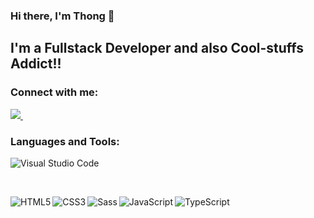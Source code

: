 ### Hi there, I'm Thong 👋
## I'm a Fullstack Developer and also Cool-stuffs Addict!! 

### Connect with me:
<p align='left'>
  <a href="https://www.linkedin.com/in/thong-phan-1a00581b4/">
    <img src="https://img.shields.io/badge/linkedin-%230077B5.svg?&style=for-the-badge&logo=linkedin&logoColor=white" />
  </a>&nbsp;&nbsp;
</p>

### Languages and Tools:

<p align="left" >
  <img alt="Visual Studio Code" src="https://img.shields.io/badge/Visual_Studio_Code-0078D4?style=for-the-badge&logo=visual%20studio%20code&logoColor=white" />
</p>
<br/>

<p>
  <img align="left" alt="HTML5" src="https://img.shields.io/badge/HTML5-E34F26?style=for-the-badge&logo=html5&logoColor=white" />
  <img align="left" alt="CSS3"  src="https://img.shields.io/badge/CSS3-1572B6?style=for-the-badge&logo=css3&logoColor=white" />
  <img align="left" alt="Sass"  src="https://img.shields.io/badge/Sass-CC6699?style=for-the-badge&logo=sass&logoColor=white" />
  <img align="left" alt="JavaScript" src="https://img.shields.io/badge/JavaScript-323330?style=for-the-badge&logo=javascript&logoColor=F7DF1E" />
  <img align="left" alt="TypeScript" src="https://img.shields.io/badge/TypeScript-007ACC?style=for-the-badge&logo=typescript&logoColor=white" />
</p>
<br />

<p align='center>
  <img align="left" alt="React" src="https://img.shields.io/badge/React-20232A?style=for-the-badge&logo=react&logoColor=61DAFB" />
  <img align="left" alt="React Native" src="https://img.shields.io/badge/React_Native-20232A?style=for-the-badge&logo=react&logoColor=61DAFB" />
  <img align="left" alt="Gatsby" src="	https://img.shields.io/badge/Gatsby-663399?style=for-the-badge&logo=gatsby&logoColor=white" />
  <img align="left" alt="GraphQL" src="	https://img.shields.io/badge/GraphQl-E10098?style=for-the-badge&logo=graphql&logoColor=white" />
  <img align="left" alt="Node.js" src="https://img.shields.io/badge/Node.js-339933?style=for-the-badge&logo=nodedotjs&logoColor=white" />
  <img align="left" alt="MongoDB" src="https://img.shields.io/badge/MongoDB-white?style=for-the-badge&logo=mongodb&logoColor=4EA94B" />
  <img align="left" alt="Git" src="https://img.shields.io/badge/Git-F05032?style=for-the-badge&logo=git&logoColor=white" />
  <img align="left" alt="GitHub" src="https://img.shields.io/badge/GitHub-100000?style=for-the-badge&logo=github&logoColor=white" />
  <img align="left" alt="Terminal" src="https://img.shields.io/badge/Shell_Script-121011?style=for-the-badge&logo=gnu-bash&logoColor=white" />
  <img align="left" alt="Docker" src="https://img.shields.io/badge/Docker-2CA5E0?style=for-the-badge&logo=docker&logoColor=white" />
</p>
<br/>
